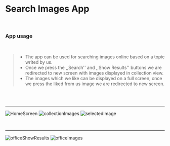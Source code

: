# Search Images App

</br>

### App usage

</br>

> - The app can be used for searching images online based on a topic writed by us.
> - Once we press the ,,Search'' and ,,Show Results'' buttons we are redirected to new screen with images displayed in collection view.
> - The images which we like can be displayed on a full screen, once we press the liked from us image we are redirected to new screen.

</br>



</br>

---

![HomeScreen](https://user-images.githubusercontent.com/67967349/140116083-6a9a7a05-133a-4e15-b20e-7c9b1b72efa5.jpg)
![collectionImages](https://user-images.githubusercontent.com/67967349/140105046-50195df3-1980-4f31-82da-f833efb2d6ad.jpg)
![selectedImage](https://user-images.githubusercontent.com/67967349/140105106-c0ce9bbc-79d5-4c23-ae20-5419ce3ff859.jpg)

</br>

---

![officeShowResults](https://user-images.githubusercontent.com/67967349/140119382-42f76673-fa6e-42c0-b2cf-868751c2ba57.jpg)
![officeImages](https://user-images.githubusercontent.com/67967349/140105186-d53ced42-a9b5-446b-b6ed-c21f55b47f59.jpg)









